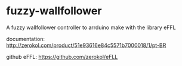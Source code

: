 fuzzy-wallfollower
==================

A fuzzy wallfollower controller  to arrduino make with the library eFFL 

documentation:
http://zerokol.com/product/51e93616e84c5571b7000018/1/pt-BR

github eFFL:
https://github.com/zerokol/eFLL

